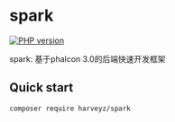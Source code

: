 # spark
[![PHP version](https://badge.fury.io/ph/harveyz%2Fspark.svg)](https://badge.fury.io/ph/harveyz%2Fspark)

spark: 基于phalcon 3.0的后端快速开发框架

## Quick start
```shell
composer require harveyz/spark
```
